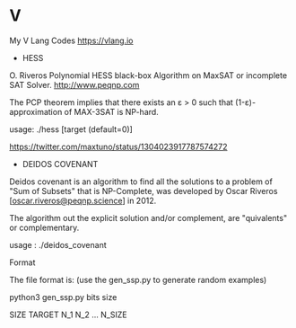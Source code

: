 # V
My V Lang Codes https://vlang.io

- HESS

O. Riveros Polynomial HESS black-box Algorithm on MaxSAT or incomplete SAT Solver. http://www.peqnp.com

The PCP theorem implies that there exists an ε > 0 such that (1-ε)-approximation of MAX-3SAT is NP-hard.

usage: ./hess <cnf> [target (default=0)]

https://twitter.com/maxtuno/status/1304023917787574272

- DEIDOS COVENANT

Deidos covenant is an algorithm to find all the solutions to a problem of "Sum of Subsets" that is NP-Complete, was developed by Oscar Riveros [oscar.riveros@peqnp.science] in 2012.

The algorithm out the explicit solution and/or complement, are "quivalents" or complementary.

usage : ./deidos_covenant <instance>
  
Format

The file format is: (use the gen_ssp.py to generate random examples)

python3 gen_ssp.py bits size

SIZE
TARGET
N_1
N_2
...
N_SIZE
